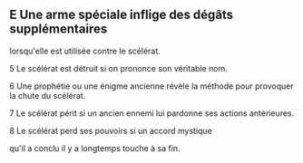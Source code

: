 ## E Une arme spéciale inflige des dégâts supplémentaires

lorsqu'elle est utilisée contre le scélérat.

5 Le scélérat est détruit si on prononce son véritable
nom.

6 Une prophétie ou une énigme ancienne révèle la
méthode pour provoquer la chute du scélérat.

7 Le scélérat périt si un ancien ennemi lui pardonne
ses actions antérieures.

8 Le scélérat perd ses pouvoirs si un accord mystique

qu'il a conclu il y a longtemps touche à sa fin.
